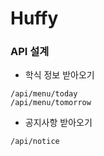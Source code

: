 # Huffy

### API 설계

- 학식 정보 받아오기
```
/api/menu/today
/api/menu/tomorrow
```

- 공지사항 받아오기
```
/api/notice
```